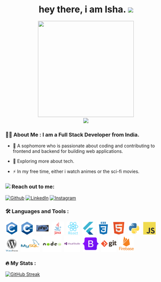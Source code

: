 <div id="header" align="center">
<h1>
  hey there, i am Isha.
  <img src="https://media.giphy.com/media/hvRJCLFzcasrR4ia7z/giphy.gif" width="30px"/>
</h1>
<div align="center">
  <img src="https://media.giphy.com/media/paTz7UZbPfTZFRYnnB/giphy.gif" width="300" height="300"/>
</div>
<div align="center">
  <img src="https://media.giphy.com/media/4CT0HDGW75DSDOdxZR/giphy.gif" width="200" />
  </div>
</div>

### :woman_technologist: About Me : I am a Full Stack Developer from India.
- :telescope: A sophomore who is passionate about coding and contributing to frontend and backend for building web applications.

- :seedling: Exploring more about tech.

- :zap: In my free time, either i watch animes or the sci-fi movies.
 
 ### <img src="https://media.giphy.com/media/kBZ212yGzFaxgkSIKW/giphy.gif" width="40"> Reach out to me: 
[![Github](https://img.shields.io/badge/GitHub-100000?style=for-the-badge&logo=github&logoColor=white)](https://github.com/falselunatic)
[![LinkedIn](https://img.shields.io/badge/LinkedIn-0077B5?style=for-the-badge&logo=linkedin&logoColor=white)](https://www.linkedin.com/in/falselunatic/)
[![Instagram](https://img.shields.io/badge/Instagram-E4405F?style=for-the-badge&logo=instagram&logoColor=white)](https://www.instagram.com/_ishy.y_/)
<br>

### :hammer_and_wrench: Languages and Tools :
<div>
  <img src="https://github.com/devicons/devicon/blob/master/icons/c/c-original.svg" title="c" alt="c" width="40" height="40"/>&nbsp;
  <img src="https://github.com/devicons/devicon/blob/master/icons/cplusplus/cplusplus-original.svg" title="cplusplus" alt="cplusplus" width="40" height="40"/>&nbsp;
  <img src="https://github.com/devicons/devicon/blob/master/icons/php/php-original.svg" title="php" alt="php" width="40" height="40"/>&nbsp;
  <img src="https://github.com/devicons/devicon/blob/master/icons/java/java-original-wordmark.svg" title="Java" alt="Java" width="40" height="40"/>&nbsp;
  <img src="https://github.com/devicons/devicon/blob/master/icons/react/react-original-wordmark.svg" title="React" alt="React" width="40" height="40"/>&nbsp;
  <img src="https://github.com/devicons/devicon/blob/master/icons/flutter/flutter-original.svg" title="Flutter" alt="Flutter" width="40" height="40"/>&nbsp;
  <img src="https://github.com/devicons/devicon/blob/master/icons/css3/css3-plain-wordmark.svg"  title="CSS3" alt="CSS" width="40" height="40"/>&nbsp;
  <img src="https://github.com/devicons/devicon/blob/master/icons/html5/html5-original.svg" title="HTML5" alt="HTML" width="40" height="40"/>&nbsp;
  <img src="https://github.com/devicons/devicon/blob/master/icons/python/python-original.svg" title="python" alt="python" width="40" height="40"/>&nbsp;
  <img src="https://github.com/devicons/devicon/blob/master/icons/javascript/javascript-original.svg" title="JavaScript" alt="JavaScript" width="40" height="40"/>&nbsp;
  <img src="https://github.com/devicons/devicon/blob/master/icons/wordpress/wordpress-original.svg" title="wordpress" alt="wordpress" width="40" height="40"/>&nbsp;
  <img src="https://github.com/devicons/devicon/blob/master/icons/mysql/mysql-original-wordmark.svg" title="MySQL"  alt="MySQL" width="60" height="50"/>&nbsp;
  <img src="https://github.com/devicons/devicon/blob/master/icons/nodejs/nodejs-original-wordmark.svg" title="NodeJS" alt="NodeJS" width="60" height="50"/>&nbsp;
  <img src="https://github.com/devicons/devicon/blob/master/icons/visualstudio/visualstudio-plain-wordmark.svg" title="visualstudio" alt="visualstudio" width="50" height="50"/>&nbsp;
  <img src="https://github.com/devicons/devicon/blob/master/icons/bootstrap/bootstrap-original.svg" title="boostrap" alt="bootstrap" width="50" height="50"/>&nbsp;
  <img src="https://github.com/devicons/devicon/blob/master/icons/git/git-original-wordmark.svg" title="Git" **alt="Git" width="50" height="50"/>
  <img src="https://github.com/devicons/devicon/blob/master/icons/firebase/firebase-plain-wordmark.svg" title="Firebase" alt="Firebase" width="50" height="50"/>&nbsp;
</div>

### :fire: My Stats :
[![GitHub Streak](http://github-readme-streak-stats.herokuapp.com?user=falselunatic&theme=dark&date_format=M%20j%5B%2C%20Y%5D)](https://git.io/streak-stats) 
